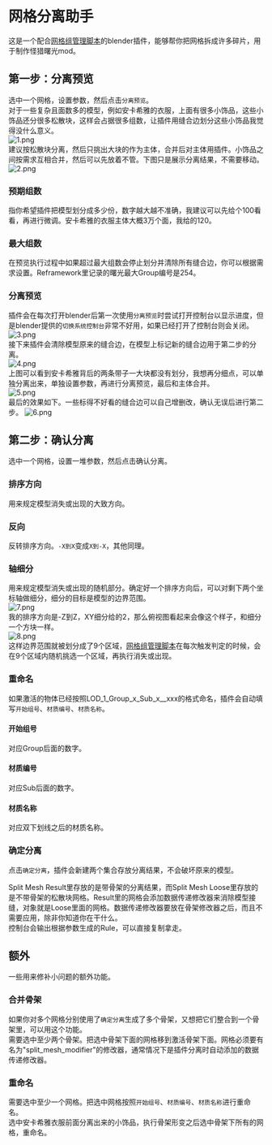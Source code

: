 # 网格分离助手
这是一个配合[网格组管理脚本](https://www.caimogu.cc/post/1081209.html)的blender插件，能够帮你把网格拆成许多碎片，用于制作怪猎曙光mod。
## 第一步：分离预览
选中一个网格，设置参数，然后点击`分离预览`。<br>
对于一些复杂且面数多的模型，例如安卡希雅的衣服，上面有很多小饰品，这些小饰品还分很多松散块，这样会占据很多组数，让插件用缝合边划分这些小饰品我觉得没什么意义。<br>
![1.png](https://github.com/dddder4/Split-Mesh-Helper/blob/main/image/1.png)<br>
建议按松散块分离，然后只挑出大块的作为主体，合并后对主体用插件。小饰品之间按需求互相合并，然后可以先放着不管。下图只是展示分离结果，不需要移动。<br>
![2.png](https://github.com/dddder4/Split-Mesh-Helper/blob/main/image/2.png)<br>
### 预期组数
指你希望插件把模型划分成多少份，数字越大越不准确，我建议可以先给个100看看，再进行微调。安卡希雅的衣服主体大概3万个面，我给的120。
### 最大组数
在预览执行过程中如果超过最大组数会停止划分并清除所有缝合边，你可以根据需求设置。Reframework里记录的曙光最大Group编号是254。
### 分离预览
插件会在每次打开blender后第一次使用`分离预览`时尝试打开控制台以显示进度，但是blender提供的`切换系统控制台`非常不好用，如果已经打开了控制台则会关闭。<br>
![3.png](https://github.com/dddder4/Split-Mesh-Helper/blob/main/image/3.png)<br>
接下来插件会清除模型原来的缝合边，在模型上标记新的缝合边用于第二步的分离。<br>
![4.png](https://github.com/dddder4/Split-Mesh-Helper/blob/main/image/4.png)<br>
上图可以看到安卡希雅背后的两条带子一大块都没有划分，我想再分细点，可以单独分离出来，单独设置参数，再进行分离预览，最后和主体合并。<br>
![5.png](https://github.com/dddder4/Split-Mesh-Helper/blob/main/image/5.png)<br>
最后的效果如下。一些标得不好看的缝合边可以自己增删改，确认无误后进行第二步。
![6.png](https://github.com/dddder4/Split-Mesh-Helper/blob/main/image/6.png)<br>
## 第二步：确认分离
选中一个网格，设置一堆参数，然后点击确认分离。
### 排序方向
用来规定模型消失或出现的大致方向。
### 反向
反转排序方向。`-X到X`变成`X到-X`，其他同理。
### 轴细分
用来规定模型消失或出现的随机部分。确定好一个排序方向后，可以对剩下两个坐标轴做细分，细分的目标是模型的边界范围。<br>
![7.png](https://github.com/dddder4/Split-Mesh-Helper/blob/main/image/7.png)<br>
我的排序方向是-Z到Z，XY细分给的2，那么俯视图看起来会像这个样子，和细分一个方块一样。<br>
![8.png](https://github.com/dddder4/Split-Mesh-Helper/blob/main/image/8.png)<br>
这样边界范围就被划分成了9个区域，[网格组管理脚本](https://www.caimogu.cc/post/1081209.html)在每次触发判定的时候，会在9个区域内随机挑选一个区域，再执行消失或出现。<br>
### 重命名
如果激活的物体已经按照LOD_1_Group_x_Sub_x__xxx的格式命名，插件会自动填写`开始组号`、`材质编号`、`材质名称`。
#### 开始组号
对应Group后面的数字。
#### 材质编号
对应Sub后面的数字。
#### 材质名称
对应双下划线之后的材质名称。
### 确定分离
点击`确定分离`，插件会新建两个集合存放分离结果，不会破坏原来的模型。<br>

Split Mesh Result里存放的是带骨架的分离结果，而Split Mesh Loose里存放的是不带骨架的松散块网格。Result里的网格会添加数据传递修改器来消除模型接缝，对象就是Loose里面的网格。数据传递修改器要放在骨架修改器之后，而且不需要应用，除非你知道你在干什么。<br>
控制台会输出根据参数生成的Rule，可以直接复制拿走。<br>

## 额外
一些用来修补小问题的额外功能。
### 合并骨架
如果你对多个网格分别使用了`确定分离`生成了多个骨架，又想把它们整合到一个骨架里，可以用这个功能。<br>
需要选中至少两个骨架。把选中骨架下面的网格移到激活骨架下面。网格必须要有名为"split_mesh_modifier"的修改器，通常情况下是插件分离时自动添加的数据传递修改器。<br>
### 重命名
需要选中至少一个网格。把选中网格按照`开始组号`、`材质编号`、`材质名称`进行重命名。<br>
选中安卡希雅衣服前面分离出来的小饰品，执行骨架形变之后选中骨架下所有的网格，重命名。

